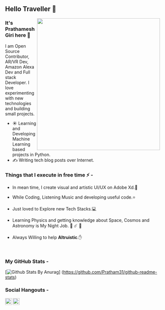 ## Hello Traveller 👋



<img src="https://github.com/Pratham31/Pratham31/blob/master/final.gif" height="430" width="400" align="right"></img>


### It's Prathamesh Giri here 👋
I am Open Source Contributor, AR/VR Dev, Amazon Alexa Dev and Full stack Developer. I love experimenting with new technologies and building small projects.

- ☀️ Learning and Developing Machine Learning based projects in Python.
- ✍️ Writing tech blog posts over Internet.

### Things that I execute in free time ⚡ -  
  - In mean time, I create visual and artistic UI/UX on Adobe Xd.🌱
  
  - While Coding, Listening Music and developing useful code.⭐️
  
  - Just loved to Explore new Tech Stacks.💻
  
  - Learning Physics and getting knowledge about Space, Cosmos and Astronomy is My Night Job. 🌌 ☄️ 🔭
  
  - Always Willing to help **Altruistic**.✋ 
  </br>
  
### My GitHub Stats -
  
  [![Github Stats By Anurag](https://github-readme-stats.vercel.app/api?username=Pratham31&show_icons=true&title_color=fff&icon_color=79ff97&text_color=9f9f9f&bg_color=151515)]   (https://github.com/Pratham31/github-readme-stats)

### Social Hangouts -

<a href="https://twitter.com/_Autodidactic">
  <img align="left" alt="Prathamesh Giri| Twitter" width="22px" src="https://cdn.jsdelivr.net/npm/simple-icons@v3/icons/twitter.svg" />
</a>
<a href="https://www.linkedin.com/in/autodidactic/">
  <img align="left" alt="Linkedin" width="22px" src="https://cdn.jsdelivr.net/npm/simple-icons@v3/icons/linkedin.svg" />
</a>



 

